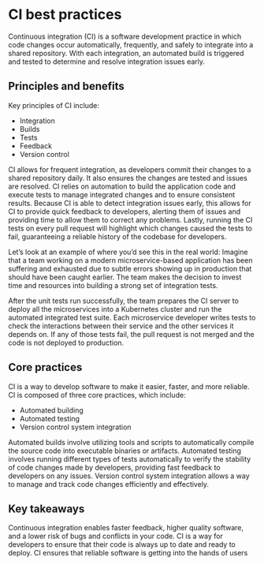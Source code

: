 # CI best practices

Continuous integration (CI) is a software development practice in which code changes occur automatically, frequently, and safely to integrate into a shared repository. With each integration, an automated build is triggered and tested to determine and resolve integration issues early.

## Principles and benefits

Key principles of CI include:
* Integration
* Builds
* Tests
* Feedback
* Version control

CI allows for frequent integration, as developers commit their changes to a shared repository daily. It also ensures the changes are tested and issues are resolved. CI relies on automation to build the application code and execute tests to manage integrated changes and to ensure consistent results. Because CI is able to detect integration issues early, this allows for CI to provide quick feedback to developers, alerting them of issues and providing time to allow them to correct any problems. Lastly, running the CI tests on every pull request will highlight which changes caused the tests to fail, guaranteeing a reliable history of the codebase for developers.

Let’s look at an example of where you’d see this in the real world: Imagine that a team working on a modern microservice-based application has been suffering and exhausted due to subtle errors showing up in production that should have been caught earlier. The team makes the decision to invest time and resources into building a strong set of integration tests.

After the unit tests run successfully, the team prepares the CI server to deploy all the microservices into a Kubernetes cluster and run the automated integrated test suite. Each microservice developer writes tests to check the interactions between their service and the other services it depends on. If any of those tests fail, the pull request is not merged and the code is not deployed to production.

## Core practices

CI is a way to develop software to make it easier, faster, and more reliable. CI is composed of three core practices, which include:
* Automated building
* Automated testing
* Version control system integration

Automated builds involve utilizing tools and scripts to automatically compile the source code into executable binaries or artifacts. Automated testing involves running different types of tests automatically to verify the stability of code changes made by developers, providing fast feedback to developers on any issues. Version control system integration allows a way to manage and track code changes efficiently and effectively.

## Key takeaways

Continuous integration enables faster feedback, higher quality software, and a lower risk of bugs and conflicts in your code. CI is a way for developers to ensure that their code is always up to date and ready to deploy. CI ensures that reliable software is getting into the hands of users

